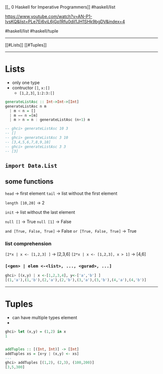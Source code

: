 [[_ 0 Haskell for Imperative Programmers]]
#haskell/list 

https://www.youtube.com/watch?v=AN-P1-IvsKQ&list=PLe7Ei6viL6jGp1Rfu0dil1JH1SHk9bgDV&index=4

#haskell/list  #haskell/tuple 

----
[[#Lists]]
[[#Tuples]]



---
# Lists
- only one type 
- contructor `[]`, `x:[]`
	- `[1,2,3]`, `1:2:3:[]`

```haskell
generateListAsc :: Int->Int->[Int]
generateListAsc n m
  | m < n = []
  | m == n =[m]
  | m > n = n : generateListAsc (n+1) m

-- ghci> generateListAsc 10 3
-- []
-- ghci> generateListAsc 3 10
-- [3,4,5,6,7,8,9,10]
-- ghci> generateListAsc 3 3
-- [3]
```


## `import Data.List`

## some functions

`head` -> first element
`tail` -> list without the first element

`length [10,20]` -> 2

`init` -> list without the last element


`null []` -> True
`null [1]` -> False

`and [True, False, True]` -> False
`or [True, False, True]` -> True

### list comprehension
`[2*x | x <- [1,2,3] ]` -> [2,3,6]
`[2*x | x <- [1,2,3], x > 1]` -> [4,6]
### `[<gen> | elem <-<list>, ..., <gurad>, ...]`
```haskell
ghci> [(x,y) | x <-[1,2,3,4], y<-['a','b'] ]
[(1,'a'),(1,'b'),(2,'a'),(2,'b'),(3,'a'),(3,'b'),(4,'a'),(4,'b')]
```

---------
# Tuples
- can have multiple types element
- 
```haskell
ghci> let (x,y) = (1,2) in x
1


addTuples :: [(Int, Int)] -> [Int]
addTuples xs = [x+y | (x,y) <- xs]
---
ghci> addTuples [(1,2), (2,3), (100,200)]
[3,5,300]

```

















